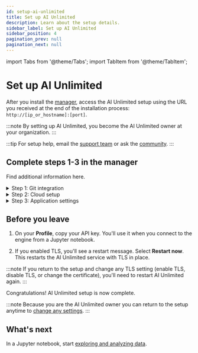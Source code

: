 ```yaml
---
id: setup-ai-unlimited
title: Set up AI Unlimited
description: Learn about the setup details.
sidebar_label: Set up AI Unlimited
sidebar_position: 4
pagination_prev: null
pagination_next: null
---
```


import Tabs from '@theme/Tabs';
import TabItem from '@theme/TabItem';

# Set up AI Unlimited

After you install the [manager](../glossary.md#ai-unlimited-manager), access the AI Unlimited setup using the URL you received at the end of the installation process: `http://[ip_or_hostname]:[port]`. 

:::note
By setting up AI Unlimited, you become the AI Unlimited owner at your organization.
:::

:::tip
For setup help, email the <a href="mailto:aiunlimited.support@Teradata.com">support team</a> or ask the [community](https://support.teradata.com/community?id=community_forum&sys_id=b0aba91597c329d0e6d2bd8c1253affa).
:::

<a id="setup-fields"></a>	
## Complete steps 1-3 in the manager

Find additional information here.

<details>

<summary>Step 1: Git integration</summary>

**OAuth app**

An OAuth app allows a user to grant access to their account on one website or service to their account on another, without sharing their password. 

AI Unlimited uses your [OAuth app](./create-oauth-app.md) to authorize access to your GitLab or GitHub account. This allows AI Unlimited to store user and project information there. 

GitLab or GitHub uses the authorization callback URL, after authenticating a user, to redirect back to the manager. 

Selecting **Authenticate**, and signing in, establishes this access and returns you to the setup. 

:::warning
To allow the authentication window to appear, make sure that in your browser settings popups are enabled for the manager site.
:::

<Tabs>
<TabItem value="gitlab" label="GitLab">

**Group access**

Two groups in your GitLab account can help with access control and project repository management. 

Members of the **Authorizing group** can sign in to the AI Unlimited manager with their GitLab credentials and authenticate themselves. If you leave this field blank, only you, the admin user, can sign in and authenticate yourself. No other user will be able to sign in to the manager.

The **Repository group** is the group in which all AI Unlimited project repositories are stored. If you leave this field blank, projects are stored in your personal GitLab space.

</TabItem>

<TabItem value="github" label="GitHub">

**Organization access**

Two organizations in your GitHub account can help with access control and project repository management. 

Members of the **Authorizing organization** can sign in to the AI Unlimited manager with their GitHub credentials and authenticate themselves. If you leave this field blank, only you, the admin user, can sign in and authenticate yourself. No other user will be able to sign in to the manager.

The **Repository organization** is the organization in which all AI Unlimited project repositories are stored. If you leave this field blank, projects are stored in your personal GitHub space.

</TabItem>
</Tabs>

</details>


<details>

<summary>Step 2: Cloud setup</summary>

Some of these fields are for default values. Later, when you deploy the engine from a Jupyter notebook, you can specify values, different from the defaults, for that deployment.

<Tabs>
<TabItem value="aws1" label="AWS">

**IAM role**

If AI Unlimited creates the IAM role for the engine, it creates it for the AWS [cluster](../glossary.md#cluster) that deploys the engine&mdash;each time you deploy the engine. If [your organization creates the role](../resources/aws-requirements.md#provide-roles-created-by-your-organization) for the engine, it must be broad enough to include all the clusters that might deploy the engine.

**Inbound security: Security groups**

If you deploy the engine in the same Virtual Private Cloud as AI Unlimited, include the AI Unlimited security group to ensure that AI Unlimited can communicate with the engine.

**Inbound security: Permissions boundary ARNs**

For example, arn:aws:iam::123456789012:policy/ExamplePermissionsBoundary.

</TabItem>

<TabItem value="azure" label="Azure">

**Inbound security: Application security group names**

If you deploy the engine in the same Virtual Private Cloud as AI Unlimited, include the AI Unlimited application security group to ensure that AI Unlimited can communicate with the engine.

</TabItem>
</Tabs>

**Network type: Public** or **Private** 

This refers to how AI Unlimited should communicate with the engine. The engine might have a public IP address, a private IP address, or both. Indicate the type of IP address to which AI Unlimited should connect.

</details>


<details>

<summary>Step 3: Application settings</summary>

**TLS**

Use [Transport Layer Security (TLS)](../glossary.md#transport-layer-security) to secure connections to the AI Unlimited service and safeguard your data in transit.

**Certificates**

If you have a certificate issued by a trusted Certificate Authority (CA), you can provide it and its key. You'll be responsible for managing the certificate lifecycle, including renewal and validation. If you have specific requirements or need more control over your certificates, bringing your own is a good option.

Or use a Teradata system-generated certificate. It automatically renews before it expires.

</details>


## Before you leave

1. On your **Profile**, copy your API key.
    You'll use it when you connect to the engine from a Jupyter notebook.

2. If you enabled TLS, you'll see a restart message. Select **Restart now**. This restarts the AI Unlimited service with TLS in place. 

:::note
If you return to the setup and change any TLS setting (enable TLS, disable TLS, or change the certificate), you'll need to restart AI Unlimited again.
:::

Congratulations! AI Unlimited setup is now complete.


:::note
Because you are the AI Unlimited owner you can return to the setup anytime to [change any settings](../manage-ai-unlimited/change-settings.md). 
:::


## What's next

In a Jupyter notebook, start [exploring and analyzing data](../explore-and-analyze-data/index.md).













 







